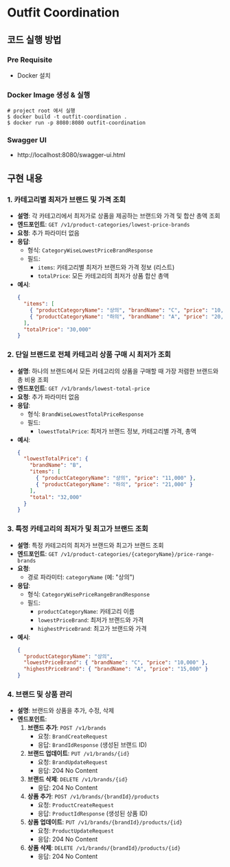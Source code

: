 # Outfit Coordination 



## 코드 실행 방법


### Pre Requisite
- Docker 설치
### Docker Image 생성 & 실행
```shell
# project root 에서 실행
$ docker build -t outfit-coordination .
$ docker run -p 8080:8080 outfit-coordination
```

### Swagger UI
- http://localhost:8080/swagger-ui.html

## 구현 내용


### 1. 카테고리별 최저가 브랜드 및 가격 조회
- **설명**: 각 카테고리에서 최저가로 상품을 제공하는 브랜드와 가격 및 합산 총액 조회
- **엔드포인트**: `GET /v1/product-categories/lowest-price-brands`
- **요청**: 추가 파라미터 없음
- **응답**:
    - 형식: `CategoryWiseLowestPriceBrandResponse`
    - 필드:
        - `items`: 카테고리별 최저가 브랜드와 가격 정보 (리스트)
        - `totalPrice`: 모든 카테고리의 최저가 상품 합산 총액 
- **예시**:
  ```json
  {
    "items": [
      { "productCategoryName": "상의", "brandName": "C", "price": "10,000" },
      { "productCategoryName": "하의", "brandName": "A", "price": "20,000" }
    ],
    "totalPrice": "30,000"
  }
  ```

### 2. 단일 브랜드로 전체 카테고리 상품 구매 시 최저가 조회
- **설명**: 하나의 브랜드에서 모든 카테고리의 상품을 구매할 때 가장 저렴한 브랜드와 총 비용 조회
- **엔드포인트**: `GET /v1/brands/lowest-total-price`
- **요청**: 추가 파라미터 없음
- **응답**:
    - 형식: `BrandWiseLowestTotalPriceResponse`
    - 필드:
        - `lowestTotalPrice`: 최저가 브랜드 정보, 카테고리별 가격, 총액
- **예시**:
  ```json
  {
    "lowestTotalPrice": {
      "brandName": "B",
      "items": [
        { "productCategoryName": "상의", "price": "11,000" },
        { "productCategoryName": "하의", "price": "21,000" }
      ],
      "total": "32,000"
    }
  }
  ```

### 3. 특정 카테고리의 최저가 및 최고가 브랜드 조회
- **설명**: 특정 카테고리의 최저가 브랜드와 최고가 브랜드 조회
- **엔드포인트**: `GET /v1/product-categories/{categoryName}/price-range-brands`
- **요청**:
    - 경로 파라미터: `categoryName` (예: "상의")
- **응답**:
    - 형식: `CategoryWisePriceRangeBrandResponse`
    - 필드:
        - `productCategoryName`: 카테고리 이름
        - `lowestPriceBrand`: 최저가 브랜드와 가격
        - `highestPriceBrand`: 최고가 브랜드와 가격
- **예시**:
  ```json
  {
    "productCategoryName": "상의",
    "lowestPriceBrand": { "brandName": "C", "price": "10,000" },
    "highestPriceBrand": { "brandName": "A", "price": "15,000" }
  }
  ```

### 4. 브랜드 및 상품 관리
- **설명**: 브랜드와 상품을 추가, 수정, 삭제
- **엔드포인트**:
    1. **브랜드 추가**: `POST /v1/brands`
        - 요청: `BrandCreateRequest`
        - 응답: `BrandIdResponse` (생성된 브랜드 ID)
    2. **브랜드 업데이트**: `PUT /v1/brands/{id}`
        - 요청: `BrandUpdateRequest`
        - 응답: 204 No Content
    3. **브랜드 삭제**: `DELETE /v1/brands/{id}`
        - 응답: 204 No Content
    4. **상품 추가**: `POST /v1/brands/{brandId}/products`
        - 요청: `ProductCreateRequest`
        - 응답: `ProductIdResponse` (생성된 상품 ID)
    5. **상품 업데이트**: `PUT /v1/brands/{brandId}/products/{id}`
        - 요청: `ProductUpdateRequest`
        - 응답: 204 No Content
    6. **상품 삭제**: `DELETE /v1/brands/{brandId}/products/{id}`
        - 응답: 204 No Content